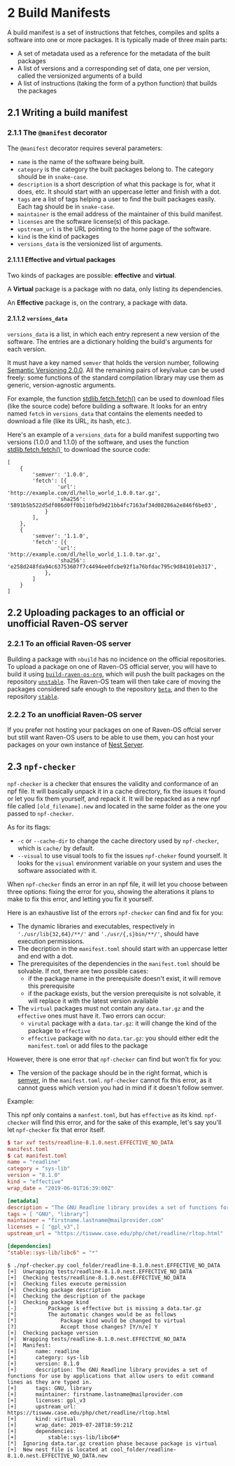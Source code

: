 # 2 Build Manifests
A build manifest is a set of instructions that fetches, compiles and splits a software into one or more packages. It is typically made of three main parts:
* A set of metadata used as a reference for the metadata of the built packages
* A list of versions and a corresponding set of data, one per version, called the versionized arguments of a build
* A list of instructions (taking the form of a python function) that builds the packages

## 2.1 Writing a build manifest
### 2.1.1 The `@manifest` decorator
The `@manifest` decorator requires several parameters:
* `name` is the name of the software being built.
* `category` is the category the built packages belong to.
The category should be in `snake-case`.
* `description` is a short description of what this package is for, what it does, etc.
It should start with an uppercase letter and finish with a dot.
* `tags` are a list of tags helping a user to find the built packages easily.
Each tag should be in `snake-case`.
* `maintainer` is the email address of the maintainer of this build manifest.
* `licenses` are the software license(s) of this package.
* `upstream_url` is the URL pointing to the home page of the software.
* `kind` is the kind of packages
* `versions_data` is the versionized list of arguments.

#### 2.1.1.1 Effective and virtual packages
Two kinds of packages are possible: **effective** and **virtual**.

A **Virtual** package is a package with no data, only listing its dependencies.

An **Effective** package is, on the contrary, a package with data.

#### 2.1.1.2 `versions_data`
`versions_data` is a list, in which each entry represent a new version of the software.
The entries are a dictionary holding the build's arguments for each version.

It must have a key named `semver` that holds the version number, following [Semantic Versioning 2.0.0](https://semver.org/spec/v2.0.0.html). All the remaining pairs of key/value can be used freely: some functions of the standard compilation library may use them as generic, version-agnostic arguments.

For example, the function [stdlib.fetch.fetch()](https://docs.raven-os.org/nbuild/master/stdlib.fetch.html#stdlib.fetch.fetch) can be used to download files (like the source code) before building a software. It looks for an entry named `fetch` in `versions_data` that contains the elements needed to download a file (like its URL, its hash, etc.).

Here's an example of a `versions_data` for a build manifest supporting two versions (1.0.0 and 1.1.0) of the software, and uses the function [stdlib.fetch.fetch()`](https://docs.raven-os.org/nbuild/master/stdlib.fetch.html#stdlib.fetch.fetch) to download the source code:

```
[
    {
        'semver': '1.0.0',
        'fetch': [{
                'url': 'http://example.com/dl/hello_world_1.0.0.tar.gz',
                'sha256': '5891b5b522d5df086d0ff0b110fbd9d21bb4fc7163af34d08286a2e846f6be03',
            }
        ],
    },
    {
        'semver': '1.1.0',
        'fetch': [{
                'url': 'http://example.com/dl/hello_world_1.1.0.tar.gz',
                'sha256': 'e258d248fda94c63753607f7c4494ee0fcbe92f1a76bfdac795c9d84101eb317',
            },
        ]
    }
]
```

## 2.2 Uploading packages to an official or unofficial Raven-OS server
### 2.2.1 To an official Raven-OS server
Building a package with `nbuild` has no incidence on the official repositories.
To upload a package on one of Raven-OS official server, you will have to build it using [`build-raven-os-org`](https://build.raven-os.org), which will push the built packages on the repository [`unstable`](https://unstable.raven-os.org).
The Raven-OS team will then take care of moving the packages considered safe enough to the repository [`beta`](https://beta.raven-os.org), and then to the repository [`stable`](https://stable.raven-os.org).

### 2.2.2 To an unofficial Raven-OS server
If you prefer not hosting your packages on one of Raven-OS offcial server but still want Raven-OS users to be able to use them, you can host your packages on your own instance of [Nest Server](https://github.com/raven-os/nest-server).

## 2.3 `npf-checker`
`npf-checker` is a checker that ensures the validity and conformance of an npf file.
It will basically unpack it in a cache directory, fix the issues it found or let you fix them yourself, and repack it.
It will be repacked as a new npf file called `[old_filename].new` and located in the same folder as the one you passed to `npf-checker`.

As for its flags:
* `-c` or `--cache-dir` to change the cache directory used by `npf-checker`, which is `cache/` by default.
* `--visual` to use visual tools to fix the issues `npf-cheker` found yourself.
It looks for the `visual` environment variable on your system and uses the software associated with it.

When `npf-checker` finds an error in an npf file, it will let you choose between three options: fixing the error for you, showing the alterations it plans to make to fix this error, and letting you fix it yourself.

Here is an exhaustive list of the errors `npf-checker` can find and fix for you:
* The dynamic libraries and executables, respectively in `'./usr/lib{32,64}/**/'` and `'./usr/{,s}bin/**/'`, should have execution permissions.
* The decription in the `manifest.toml` should start with an uppercase letter and end with a dot.
* The prerequisites of the dependencies in the `manifest.toml` should be solvable.
If not, there are two possible cases:
    * if the package name in the prerequisite doesn't exist, it will remove this prerequisite
    * if the package exists, but the version prerequisite is not solvable, it will replace it with the latest version available
* The `virtual` packages must not contain any `data.tar.gz` and the `effective` ones must have it.
Two errors can occur:
    * `virutal` package with a `data.tar.gz`: it will change the kind of the package to `effective`
    * `effective` package with no `data.tar.gz`: you should either edit the `manifest.toml` or add files to the package

However, there is one error that `npf-checker` can find but won't fix for you:
* The version of the package should be in the right format, which is [semver](https://semver.org), in the `manifest.toml`.
`npf-checker` cannot fix this error, as it cannot guess which version you had in mind if it doesn't follow semver.

Example:

This npf only contains a `manfest.toml`, but has `effective` as its kind.
`npf-checker` will find this error, and for the sake of this example, let's say you'll let `npf-checker` fix that error itself.

```TOML
$ tar xvf tests/readline-8.1.0.nest.EFFECTIVE_NO_DATA
manifest.toml
$ cat manifest.toml
name = "readline"
category = "sys-lib"
version = "8.1.0"
kind = "effective"
wrap_date = "2019-06-01T16:39:00Z"

[metadata]
description = "The GNU Readline library provides a set of functions for use by applications that allow users to edit command lines as they are typed in."
tags = [ "GNU", "library"]
maintainer = "firstname.lastname@mailprovider.com"
licenses = [ "gpl_v3",]
upstream_url = "https://tiswww.case.edu/php/chet/readline/rltop.html"

[dependencies]
"stable::sys-lib/libc6" = "*"
```

```
$ ./npf-checker.py cool_folder/readline-8.1.0.nest.EFFECTIVE_NO_DATA
[+]  Unwrapping tests/readline-8.1.0.nest.EFFECTIVE_NO_DATA
[+]  Checking tests/readline-8.1.0.nest.EFFECTIVE_NO_DATA
[+]  Checking files execute permission
[+]  Checking package description
[+]  Checking the description of the package
[+]  Checking package kind
[-]          Package is effective but is missing a data.tar.gz
[*]          The automatic changes would be as follows
[*]              Package kind would be changed to virtual
[?]              Accept those changes? [Y/n/e] Y
[+]  Checking package version
[+]  Wrapping tests/readline-8.1.0.nest.EFFECTIVE_NO_DATA
[+]  Manifest:
[+]      name: readline
[+]      category: sys-lib
[+]      version: 8.1.0
[+]      description: The GNU Readline library provides a set of functions for use by applications that allow users to edit command lines as they are typed in.
[+]      tags: GNU, library
[+]      maintainer: firstname.lastname@mailprovider.com
[+]      licenses: gpl_v3
[+]      upstream_url: https://tiswww.case.edu/php/chet/readline/rltop.html
[+]      kind: virtual
[+]      wrap_date: 2019-07-28T18:59:21Z
[+]      dependencies:
[+]          stable::sys-lib/libc6#*
[*]  Ignoring data.tar.gz creation phase because package is virtual
[+]  New nest file is located at cool_folder/readline-8.1.0.nest.EFFECTIVE_NO_DATA.new
```